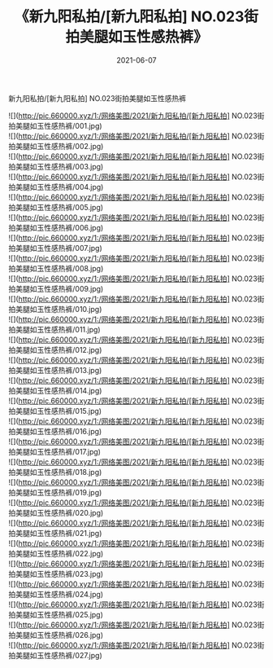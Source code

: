 ﻿---
layout: post
title:  《新九阳私拍/[新九阳私拍] NO.023街拍美腿如玉性感热裤》
date:   2021-06-07
img: http://pic.660000.xyz/1:/网络美图/2021/新九阳私拍/[新九阳私拍] NO.023街拍美腿如玉性感热裤/000.jpg
categories: [美女, 清纯, 唯美]
---

新九阳私拍/[新九阳私拍] NO.023街拍美腿如玉性感热裤

 ![](http://pic.660000.xyz/1:/网络美图/2021/新九阳私拍/[新九阳私拍] NO.023街拍美腿如玉性感热裤/001.jpg) <br>![](http://pic.660000.xyz/1:/网络美图/2021/新九阳私拍/[新九阳私拍] NO.023街拍美腿如玉性感热裤/002.jpg) <br>![](http://pic.660000.xyz/1:/网络美图/2021/新九阳私拍/[新九阳私拍] NO.023街拍美腿如玉性感热裤/003.jpg) <br>![](http://pic.660000.xyz/1:/网络美图/2021/新九阳私拍/[新九阳私拍] NO.023街拍美腿如玉性感热裤/004.jpg) <br>![](http://pic.660000.xyz/1:/网络美图/2021/新九阳私拍/[新九阳私拍] NO.023街拍美腿如玉性感热裤/005.jpg) <br>![](http://pic.660000.xyz/1:/网络美图/2021/新九阳私拍/[新九阳私拍] NO.023街拍美腿如玉性感热裤/006.jpg) <br>![](http://pic.660000.xyz/1:/网络美图/2021/新九阳私拍/[新九阳私拍] NO.023街拍美腿如玉性感热裤/007.jpg) <br>![](http://pic.660000.xyz/1:/网络美图/2021/新九阳私拍/[新九阳私拍] NO.023街拍美腿如玉性感热裤/008.jpg) <br>![](http://pic.660000.xyz/1:/网络美图/2021/新九阳私拍/[新九阳私拍] NO.023街拍美腿如玉性感热裤/009.jpg) <br>![](http://pic.660000.xyz/1:/网络美图/2021/新九阳私拍/[新九阳私拍] NO.023街拍美腿如玉性感热裤/010.jpg) <br>![](http://pic.660000.xyz/1:/网络美图/2021/新九阳私拍/[新九阳私拍] NO.023街拍美腿如玉性感热裤/011.jpg) <br>![](http://pic.660000.xyz/1:/网络美图/2021/新九阳私拍/[新九阳私拍] NO.023街拍美腿如玉性感热裤/012.jpg) <br>![](http://pic.660000.xyz/1:/网络美图/2021/新九阳私拍/[新九阳私拍] NO.023街拍美腿如玉性感热裤/013.jpg) <br>![](http://pic.660000.xyz/1:/网络美图/2021/新九阳私拍/[新九阳私拍] NO.023街拍美腿如玉性感热裤/014.jpg) <br>![](http://pic.660000.xyz/1:/网络美图/2021/新九阳私拍/[新九阳私拍] NO.023街拍美腿如玉性感热裤/015.jpg) <br>![](http://pic.660000.xyz/1:/网络美图/2021/新九阳私拍/[新九阳私拍] NO.023街拍美腿如玉性感热裤/016.jpg) <br>![](http://pic.660000.xyz/1:/网络美图/2021/新九阳私拍/[新九阳私拍] NO.023街拍美腿如玉性感热裤/017.jpg) <br>![](http://pic.660000.xyz/1:/网络美图/2021/新九阳私拍/[新九阳私拍] NO.023街拍美腿如玉性感热裤/018.jpg) <br>![](http://pic.660000.xyz/1:/网络美图/2021/新九阳私拍/[新九阳私拍] NO.023街拍美腿如玉性感热裤/019.jpg) <br>![](http://pic.660000.xyz/1:/网络美图/2021/新九阳私拍/[新九阳私拍] NO.023街拍美腿如玉性感热裤/020.jpg) <br>![](http://pic.660000.xyz/1:/网络美图/2021/新九阳私拍/[新九阳私拍] NO.023街拍美腿如玉性感热裤/021.jpg) <br>![](http://pic.660000.xyz/1:/网络美图/2021/新九阳私拍/[新九阳私拍] NO.023街拍美腿如玉性感热裤/022.jpg) <br>![](http://pic.660000.xyz/1:/网络美图/2021/新九阳私拍/[新九阳私拍] NO.023街拍美腿如玉性感热裤/023.jpg) <br>![](http://pic.660000.xyz/1:/网络美图/2021/新九阳私拍/[新九阳私拍] NO.023街拍美腿如玉性感热裤/024.jpg) <br>![](http://pic.660000.xyz/1:/网络美图/2021/新九阳私拍/[新九阳私拍] NO.023街拍美腿如玉性感热裤/025.jpg) <br>![](http://pic.660000.xyz/1:/网络美图/2021/新九阳私拍/[新九阳私拍] NO.023街拍美腿如玉性感热裤/026.jpg) <br>![](http://pic.660000.xyz/1:/网络美图/2021/新九阳私拍/[新九阳私拍] NO.023街拍美腿如玉性感热裤/027.jpg) <br>